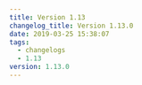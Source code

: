 ```yaml
---
title: Version 1.13
changelog_title: Version 1.13.0
date: 2019-03-25 15:38:07
tags:
  - changelogs
  - 1.13
version: 1.13.0
---
```


<script src="https://gist.github.com/spinnaker-release/e71d2c5e2f6016b6956970eccc550848.js"/>
